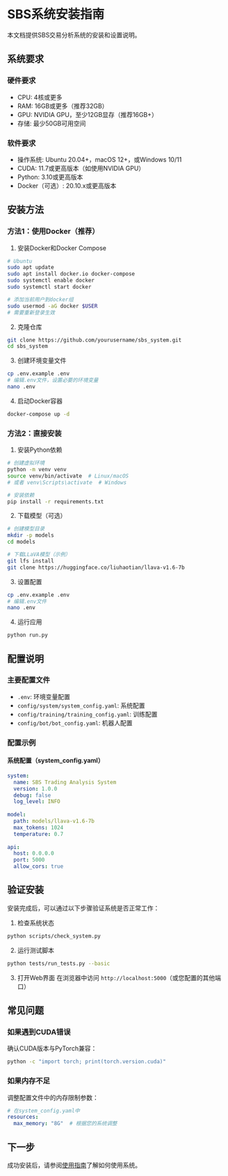 # SBS系统安装指南

本文档提供SBS交易分析系统的安装和设置说明。

## 系统要求

### 硬件要求
- CPU: 4核或更多
- RAM: 16GB或更多（推荐32GB）
- GPU: NVIDIA GPU，至少12GB显存（推荐16GB+）
- 存储: 最少50GB可用空间

### 软件要求
- 操作系统: Ubuntu 20.04+，macOS 12+，或Windows 10/11
- CUDA: 11.7或更高版本（如使用NVIDIA GPU）
- Python: 3.10或更高版本
- Docker（可选）: 20.10.x或更高版本

## 安装方法

### 方法1：使用Docker（推荐）

1. 安装Docker和Docker Compose
```bash
# Ubuntu
sudo apt update
sudo apt install docker.io docker-compose
sudo systemctl enable docker
sudo systemctl start docker

# 添加当前用户到docker组
sudo usermod -aG docker $USER
# 需要重新登录生效
```

2. 克隆仓库
```bash
git clone https://github.com/yourusername/sbs_system.git
cd sbs_system
```

3. 创建环境变量文件
```bash
cp .env.example .env
# 编辑.env文件，设置必要的环境变量
nano .env
```

4. 启动Docker容器
```bash
docker-compose up -d
```

### 方法2：直接安装

1. 安装Python依赖
```bash
# 创建虚拟环境
python -m venv venv
source venv/bin/activate  # Linux/macOS
# 或者 venv\Scripts\activate  # Windows

# 安装依赖
pip install -r requirements.txt
```

2. 下载模型（可选）
```bash
# 创建模型目录
mkdir -p models
cd models

# 下载LLaVA模型（示例）
git lfs install
git clone https://huggingface.co/liuhaotian/llava-v1.6-7b
```

3. 设置配置
```bash
cp .env.example .env
# 编辑.env文件
nano .env
```

4. 运行应用
```bash
python run.py
```

## 配置说明

### 主要配置文件
- `.env`: 环境变量配置
- `config/system/system_config.yaml`: 系统配置
- `config/training/training_config.yaml`: 训练配置
- `config/bot/bot_config.yaml`: 机器人配置

### 配置示例

#### 系统配置（system_config.yaml）

```yaml
system:
  name: SBS Trading Analysis System
  version: 1.0.0
  debug: false
  log_level: INFO
  
model:
  path: models/llava-v1.6-7b
  max_tokens: 1024
  temperature: 0.7
  
api:
  host: 0.0.0.0
  port: 5000
  allow_cors: true
```

## 验证安装

安装完成后，可以通过以下步骤验证系统是否正常工作：

1. 检查系统状态
```bash
python scripts/check_system.py
```

2. 运行测试脚本
```bash
python tests/run_tests.py --basic
```

3. 打开Web界面
在浏览器中访问 `http://localhost:5000`（或您配置的其他端口）

## 常见问题

### 如果遇到CUDA错误

确认CUDA版本与PyTorch兼容：
```bash
python -c "import torch; print(torch.version.cuda)"
```

### 如果内存不足

调整配置文件中的内存限制参数：
```yaml
# 在system_config.yaml中
resources:
  max_memory: "8G"  # 根据您的系统调整
```

## 下一步

成功安装后，请参阅[使用指南](../usage/README.md)了解如何使用系统。 